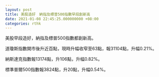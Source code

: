 ```yaml
---
layout: post
title: 美股造好　納指及標普500指數早段創新高
date: 2021-01-08 22:45:25.000000000 +08:00
categories: rthk
---
```


美股早段造好，納指及標普500指數都創新高。

道瓊斯指數開市後升近百點，現時升幅收窄至63點，報31104點，升幅0.21%。

納斯達克指數報13174點，升106點，升幅0.82%。

標準普爾500指數報3824點，升20點，升幅0.54%。

